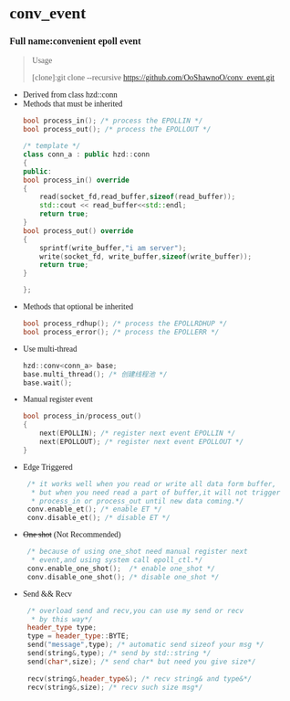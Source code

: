 
# <font face="Agave Nerd Font">conv_event
### Full name:convenient epoll event

> Usage
> 
>[clone]:git clone --recursive https://github.com/OoShawnoO/conv_event.git

- Derived from class hzd::conn
- Methods that must be inherited
    ```c++
    bool process_in(); /* process the EPOLLIN */
    bool process_out(); /* process the EPOLLOUT */
  
  /* template */
  class conn_a : public hzd::conn
  {
  public:
    bool process_in() override
    {
        read(socket_fd,read_buffer,sizeof(read_buffer));
        std::cout << read_buffer<<std::endl;
        return true;
    }
    bool process_out() override
    {
        sprintf(write_buffer,"i am server");
        write(socket_fd, write_buffer,sizeof(write_buffer));
        return true;
    }
  
  };
    ```
- Methods that optional be inherited
    ```c++
    bool process_rdhup(); /* process the EPOLLRDHUP */
    bool process_error(); /* process the EPOLLERR */
    ```
- Use multi-thread
    ```c++
    hzd::conv<conn_a> base;
    base.multi_thread(); /* 创建线程池 */
    base.wait();
    ```
- Manual register event
    ```c++
    bool process_in/process_out()
   {
        next(EPOLLIN); /* register next event EPOLLIN */
        next(EPOLLOUT); /* register next event EPOLLOUT */
   }
    ```
- Edge Triggered
   ```c++
    /* it works well when you read or write all data form buffer,
     * but when you need read a part of buffer,it will not trigger
     * process_in or process_out until new data coming.*/
    conv.enable_et(); /* enable ET */
    conv.disable_et(); /* disable ET */
   ```
- ~~One shot~~ (Not Recommended)
   ```c++
    /* because of using one_shot need manual register next
     * event,and using system call epoll_ctl.*/
    conv.enable_one_shot();  /* enable one_shot */
    conv.disable_one_shot(); /* disable one_shot */
   ```
- Send && Recv
   ```c++
    /* overload send and recv,you can use my send or recv
     * by this way*/
    header_type type;
    type = header_type::BYTE;
    send("message",type); /* automatic send sizeof your msg */
    send(string&,type); /* send by std::string */
    send(char*,size); /* send char* but need you give size*/
    
    recv(string&,header_type&); /* recv string& and type&*/
    recv(string&,size); /* recv such size msg*/
   ```